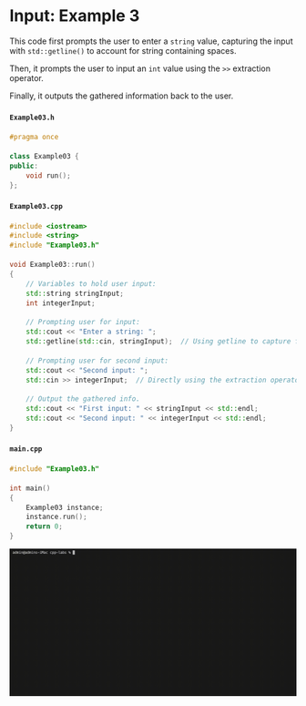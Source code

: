 # Input: Example 3

This code first prompts the user to enter a `string` value, capturing the input with `std::getline()` to account for string containing spaces.

Then, it prompts the user to input an `int` value using the `>>` extraction operator.

Finally, it outputs the gathered information back to the user.

#### `Example03.h`

```cpp
#pragma once

class Example03 {
public:
    void run();
};
```

#### `Example03.cpp`

```cpp
#include <iostream>
#include <string>
#include "Example03.h"

void Example03::run()
{
    // Variables to hold user input:
    std::string stringInput;
    int integerInput;

    // Prompting user for input:
    std::cout << "Enter a string: ";
    std::getline(std::cin, stringInput);  // Using getline to capture full string (with spaces).

    // Prompting user for second input:
    std::cout << "Second input: ";
    std::cin >> integerInput;  // Directly using the extraction operator for integer input.

    // Output the gathered info.
    std::cout << "First input: " << stringInput << std::endl;
    std::cout << "Second input: " << integerInput << std::endl;
}
```

#### `main.cpp`

```cpp
#include "Example03.h"

int main()
{
    Example03 instance;
    instance.run();
    return 0;
}
```

<img src="./img/gif/build_and_run.gif" alt="Build and run a 'Console Input' example." width="800px">
